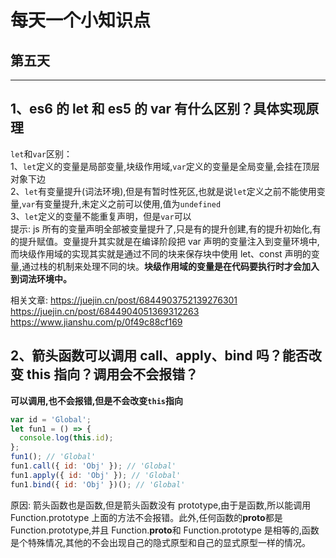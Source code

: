 # 每天一个小知识点

## 第五天

---

## 1、es6 的 let 和 es5 的 var 有什么区别？具体实现原理

`let`和`var`区别：  
1、`let`定义的变量是局部变量,块级作用域,`var`定义的变量是全局变量,会挂在顶层对象下边  
2、`let`有变量提升(词法环境),但是有暂时性死区,也就是说`let`定义之前不能使用变量,`var`有变量提升,未定义之前可以使用,值为`undefined`  
3、`let`定义的变量不能重复声明，但是`var`可以  
提示: js 所有的变量声明全部被变量提升了,只是有的提升创建,有的提升初始化,有的提升赋值。变量提升其实就是在编译阶段把 var 声明的变量注入到变量环境中,而块级作用域的实现其实就是通过不同的块来保存块中使用 let、const 声明的变量,通过栈的机制来处理不同的块。**块级作用域的变量是在代码要执行时才会加入到词法环境中。**

相关文章: <https://juejin.cn/post/6844903752139276301>  
<https://juejin.cn/post/6844904051369312263>  
<https://www.jianshu.com/p/0f49c88cf169>

## 2、箭头函数可以调用 call、apply、bind 吗？能否改变 this 指向？调用会不会报错？

**可以调用,也不会报错,但是不会改变`this`指向**

```js
var id = 'Global';
let fun1 = () => {
  console.log(this.id);
};
fun1(); // 'Global'
fun1.call({ id: 'Obj' }); // 'Global'
fun1.apply({ id: 'Obj' }); // 'Global'
fun1.bind({ id: 'Obj' })(); // 'Global'
```

原因: 箭头函数也是函数,但是箭头函数没有 prototype,由于是函数,所以能调用 Function.prototype 上面的方法不会报错。此外,任何函数的**proto**都是 Function.prototype,并且 Function.**proto**和 Function.prototype 是相等的,函数是个特殊情况,其他的不会出现自己的隐式原型和自己的显式原型一样的情况。
